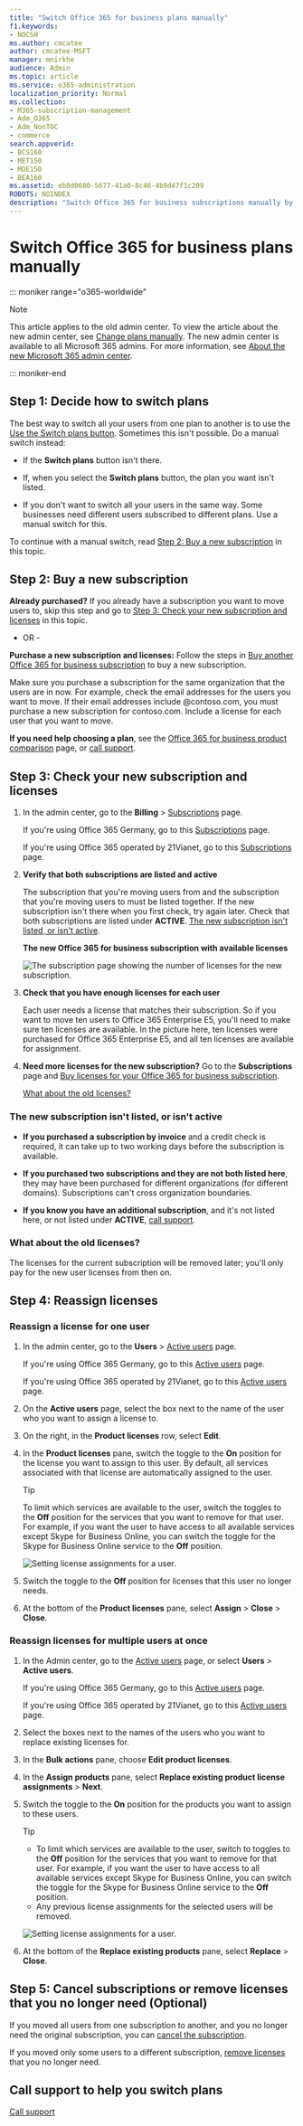 ```yaml
---
title: "Switch Office 365 for business plans manually"
f1.keywords:
- NOCSH
ms.author: cmcatee
author: cmcatee-MSFT
manager: mnirkhe
audience: Admin
ms.topic: article
ms.service: o365-administration
localization_priority: Normal
ms.collection: 
- M365-subscription-management 
- Adm_O365
- Adm_NonTOC
- commerce
search.appverid:
- BCS160
- MET150
- MOE150
- BEA160
ms.assetid: eb0d0680-5677-41a0-8c46-4b9d47f1c209
ROBOTS: NOINDEX
description: "Switch Office 365 for business subscriptions manually by buying a new subscription and ensuring that both the subscriptions are listed and active."
---
```


# Switch Office 365 for business plans manually

::: moniker range="o365-worldwide"

> [!NOTE]
> This article applies to the old admin center. To view the article about the new admin center, see [Change plans manually](change-plans-manually.md). The new admin center is available to all Microsoft 365 admins. For more information, see [About the new Microsoft 365 admin center](../../admin/microsoft-365-admin-center-preview.md).

::: moniker-end

## Step 1: Decide how to switch plans

The best way to switch all your users from one plan to another is to use the [Use the Switch plans button](switch-to-a-different-plan.md#use-the-switch-plans-button). Sometimes this isn't possible. Do a manual switch instead:
  
- If the **Switch plans** button isn't there.

- If, when you select the **Switch plans** button, the plan you want isn't listed.

- If you don't want to switch all your users in the same way. Some businesses need different users subscribed to different plans. Use a manual switch for this.

To continue with a manual switch, read [Step 2: Buy a new subscription](#step-2-buy-a-new-subscription) in this topic.
  
## Step 2: Buy a new subscription

 **Already purchased?** If you already have a subscription you want to move users to, skip this step and go to [Step 3: Check your new subscription and licenses](#step-3-check-your-new-subscription-and-licenses) in this topic.
  
- OR -
  
 **Purchase a new subscription and licenses:** Follow the steps in [Buy another Office 365 for business subscription](../buy-another-subscription.md) to buy a new subscription.
  
Make sure you purchase a subscription for the same organization that the users are in now. For example, check the email addresses for the users you want to move. If their email addresses include @contoso.com, you must purchase a new subscription for contoso.com. Include a license for each user that you want to move.
  
 **If you need help choosing a plan**, see the [Office 365 for business product comparison](https://go.microsoft.com/fwlink/p/?linkid=842056) page, or [call support](../../admin/contact-support-for-business-products.md).
  
## Step 3: Check your new subscription and licenses

1. In the admin center, go to the **Billing** \> <a href="https://go.microsoft.com/fwlink/p/?linkid=842054" target="_blank">Subscriptions</a> page.

    If you're using Office 365 Germany, go to this <a href="https://go.microsoft.com/fwlink/p/?linkid=847745" target="_blank">Subscriptions</a> page.

    If you're using Office 365 operated by 21Vianet, go to this <a href="https://go.microsoft.com/fwlink/p/?linkid=850626" target="_blank">Subscriptions</a> page.

2. **Verify that both subscriptions are listed and active**

    The subscription that you're moving users from and the subscription that you're moving users to must be listed together. If the new subscription isn't there when you first check, try again later. Check that both subscriptions are listed under **ACTIVE**. [The new subscription isn't listed, or isn't active](#the-new-subscription-isnt-listed-or-isnt-active).

   **The new Office 365 for business subscription with available licenses**

    ![The subscription page showing the number of licenses for the new subscription.](../../media/65a73e96-7c95-4daa-b6ec-71a4bf74dda5.png)
  
3. **Check that you have enough licenses for each user**

    Each user needs a license that matches their subscription. So if you want to move ten users to Office 365 Enterprise E5, you'll need to make sure ten licenses are available. In the picture here, ten licenses were purchased for Office 365 Enterprise E5, and all ten licenses are available for assignment.

4. **Need more licenses for the new subscription?** Go to the **Subscriptions** page and [Buy licenses for your Office 365 for business subscription](../licenses/buy-licenses.md).
  
    [What about the old licenses?](#what-about-the-old-licenses)

### The new subscription isn't listed, or isn't active

- **If you purchased a subscription by invoice** and a credit check is required, it can take up to two working days before the subscription is available.

- **If you purchased two subscriptions and they are not both listed here**, they may have been purchased for different organizations (for different domains). Subscriptions can't cross organization boundaries.

- **If you know you have an additional subscription**, and it's not listed here, or not listed under **ACTIVE**, [call support](../../admin/contact-support-for-business-products.md).

### What about the old licenses?

The licenses for the current subscription will be removed later; you'll only pay for the new user licenses from then on.
  
## Step 4: Reassign licenses

### Reassign a license for one user

1. In the admin center, go to the **Users** \> <a href="https://go.microsoft.com/fwlink/p/?linkid=834822" target="_blank">Active users</a> page.

    If you're using Office 365 Germany, go to this <a href="https://go.microsoft.com/fwlink/p/?linkid=847686" target="_blank">Active users</a> page.

    If you're using Office 365 operated by 21Vianet, go to this <a href="https://go.microsoft.com/fwlink/p/?linkid=850628" target="_blank">Active users</a> page.

2. On the **Active users** page, select the box next to the name of the user who you want to assign a license to.

3. On the right, in the **Product licenses** row, select **Edit**.

4. In the **Product licenses** pane, switch the toggle to the **On** position for the license you want to assign to this user. By default, all services associated with that license are automatically assigned to the user.

    > [!TIP]
    > To limit which services are available to the user, switch the toggles to the **Off** position for the services that you want to remove for that user. For example, if you want the user to have access to all available services except Skype for Business Online, you can switch the toggle for the Skype for Business Online service to the **Off** position.
  
    ![Setting license assignments for a user.](../../media/5e53a979-6b08-4981-bb0b-fa657146334b.png)
  
5. Switch the toggle to the **Off** position for licenses that this user no longer needs.

6. At the bottom of the **Product licenses** pane, select **Assign** \> **Close** \> **Close**.

### Reassign licenses for multiple users at once

1. In the Admin center, go to the <a href="https://go.microsoft.com/fwlink/p/?linkid=834822" target="_blank">Active users</a> page, or select **Users** \> **Active users**.

    If you're using Office 365 Germany, go to this <a href="https://go.microsoft.com/fwlink/p/?linkid=847686" target="_blank">Active users</a> page.

    If you're using Office 365 operated by 21Vianet, go to this <a href="https://go.microsoft.com/fwlink/p/?linkid=850628" target="_blank">Active users</a> page.

2. Select the boxes next to the names of the users who you want to replace existing licenses for.

3. In the **Bulk actions** pane, choose **Edit product licenses**.

4. In the **Assign products** pane, select **Replace existing product license assignments** \> **Next**.

5. Switch the toggle to the **On** position for the products you want to assign to these users.

    > [!TIP]
    > - To limit which services are available to the user, switch to toggles to the **Off** position for the services that you want to remove for that user. For example, if you want the user to have access to all available services except Skype for Business Online, you can switch the toggle for the Skype for Business Online service to the **Off** position.
    > - Any previous license assignments for the selected users will be removed.
  
    ![Setting license assignments for a user.](../../media/5e53a979-6b08-4981-bb0b-fa657146334b.png)
  
6. At the bottom of the **Replace existing products** pane, select **Replace** \> **Close**.

## Step 5: Cancel subscriptions or remove licenses that you no longer need (Optional)

If you moved all users from one subscription to another, and you no longer need the original subscription, you can [cancel the subscription](cancel-your-subscription.md).
  
If you moved only some users to a different subscription, [remove licenses](../licenses/remove-licenses-from-subscription.md) that you no longer need.
  
## Call support to help you switch plans

[Call support](../../admin/contact-support-for-business-products.md)